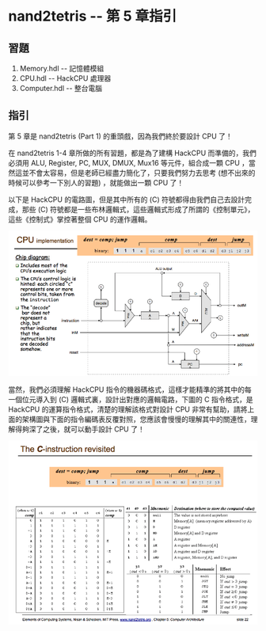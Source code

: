 # nand2tetris -- 第 5 章指引

## 習題

1. Memory.hdl -- 記憶體模組
2. CPU.hdl -- HackCPU 處理器
3. Computer.hdl -- 整台電腦


## 指引

第 5 章是 nand2tetris (Part 1) 的重頭戲，因為我們終於要設計 CPU 了！

在 nand2tetris 1-4 章所做的所有習題，都是為了建構 HackCPU 而準備的，我們必須用 ALU, Register, PC, MUX, DMUX, Mux16 等元件，組合成一顆 CPU ，當然這並不會太容易，但是老師已經盡力簡化了，只要我們努力去思考 (想不出來的時候可以參考一下別人的習題) ，就能做出一顆 CPU 了！

以下是 HackCPU 的電路圖，但是其中所有的 (C) 符號都得由我們自己去設計完成，那些 (C) 符號都是一些布林邏輯式，這些邏輯式形成了所謂的《控制單元》，這些《控制式》掌控著整個 CPU 的運作邏輯。

![HackCPU 的架構圖](img/hackcpu.png)

當然，我們必須理解 HackCPU 指令的機器碼格式，這樣才能精準的將其中的每一個位元導入到 (C) 邏輯式裏，設計出對應的邏輯電路，下圖的 C 指令格式，是 HackCPU 的運算指令格式，清楚的理解該格式對設計 CPU 非常有幫助，請將上面的架構圖與下面的指令編碼表反覆對照，您應該會慢慢的理解其中的關連性，理解得夠深了之後，就可以動手設計 CPU 了！

![HackCPU 的 C 型指令編碼格式](img/cinstruction.png)
